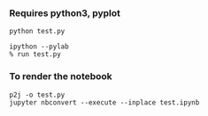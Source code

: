 ### Requires python3, pyplot
```
python test.py
```

```
ipython --pylab
% run test.py
```

### To render the notebook

```
p2j -o test.py
jupyter nbconvert --execute --inplace test.ipynb
```